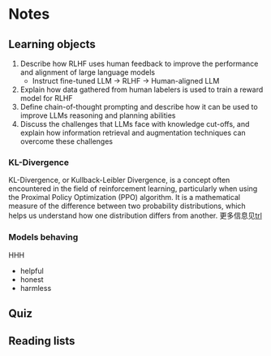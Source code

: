 # Notes

## Learning objects

1. Describe how RLHF uses human feedback to improve the performance and alignment of large language models
   - Instruct fine-tuned LLM -> RLHF -> Human-aligned LLM
2. Explain how data gathered from human labelers is used to train a reward model for RLHF
3. Define chain-of-thought prompting and describe how it can be used to improve LLMs reasoning and planning abilities
4. Discuss the challenges that LLMs face with knowledge cut-offs, and explain how information retrieval and augmentation techniques can overcome these challenges

### KL-Divergence

KL-Divergence, or Kullback-Leibler Divergence, is a concept often encountered in the field of reinforcement learning, particularly when using the Proximal Policy Optimization (PPO) algorithm. It is a mathematical measure of the difference between two probability distributions, which helps us understand how one distribution differs from another. 
更多信息见[trl](https://huggingface.co/blog/trl-peft)

### Models behaving

HHH

- helpful
- honest
- harmless

## Quiz



## Reading lists